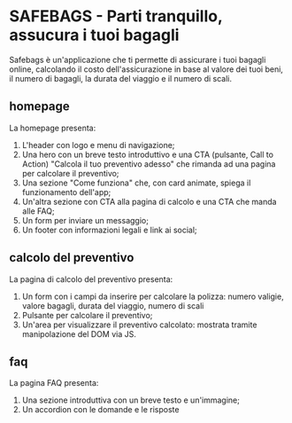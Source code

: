 # SAFEBAGS - Parti tranquillo, assucura i tuoi bagagli

Safebags è un'applicazione che ti permette di assicurare i tuoi bagagli online, calcolando il costo dell'assicurazione in base al valore dei tuoi beni, il numero di bagagli, la durata del viaggio e il numero di scali.

## homepage

La homepage presenta:

1. L'header con logo e menu di navigazione;
2. Una hero con un breve testo introduttivo e una CTA (pulsante, Call to Action) "Calcola il tuo preventivo adesso" che rimanda ad una pagina per calcolare il preventivo;
3. Una sezione "Come funziona" che, con card animate, spiega il funzionamento dell'app;
4. Un'altra sezione con CTA alla pagina di calcolo e una CTA che manda alle FAQ;
5. Un form per inviare un messaggio;
6. Un footer con informazioni legali e link ai social;

## calcolo del preventivo

La pagina di calcolo del preventivo presenta:

1. Un form con i campi da inserire per calcolare la polizza: numero valigie, valore bagagli, durata del viaggio, numero di scali
2. Pulsante per calcolare il preventivo;
3. Un'area per visualizzare il preventivo calcolato: mostrata tramite manipolazione del DOM via JS.

## faq

La pagina FAQ presenta:

1. Una sezione introduttiva con un breve testo e un'immagine;
2. Un accordion con le domande e le risposte
